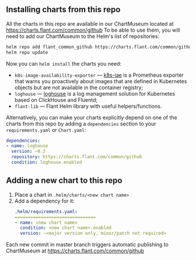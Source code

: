 ## Installing charts from this repo

All the charts in this repo are available in our ChartMuseum located at https://charts.flant.com/common/github
To be able to use them, you will need to add our ChartMuseum to the Helm's list of repositories:

```bash
helm repo add flant_common_github https://charts.flant.com/common/github
helm repo update
```

Now you can `helm install` the charts you need:

* `k8s-image-availability-exporter` — [k8s-iae](https://github.com/flant/k8s-image-availability-exporter) is a Prometheus exporter that warns you proactively about images that are defined in Kubernetes objects but are not available in the container registry;
* `loghouse` — [loghouse](https://github.com/flant/loghouse) is a log management solution for Kubernetes based on ClickHouse and Fluentd;
* `flant-lib` — Flant Helm library with useful helpers/functions.

Alternatively, you can make your charts explicitly depend on one of the charts from this repo by adding a `dependencies` section to your `requirements.yaml` or `Chart.yaml`:

```yaml
dependencies:
- name: loghouse
  version: ~0.3
  repository: https://charts.flant.com/common/github
  condition: loghouse.enabled
```

## Adding a new chart to this repo

1. Place a chart in `.helm/charts/<new chart name>`
2. Add a dependency for it:
    ```yaml
    .helm/requirements.yaml:
    ===============================
    - name: <new chart name>
      condition: <new chart name>.enabled
      version: ~<major version only, minor/patch not required>
    ```

Each new commit in master branch triggers automatic publishing to ChartMuseum at https://charts.flant.com/common/github
